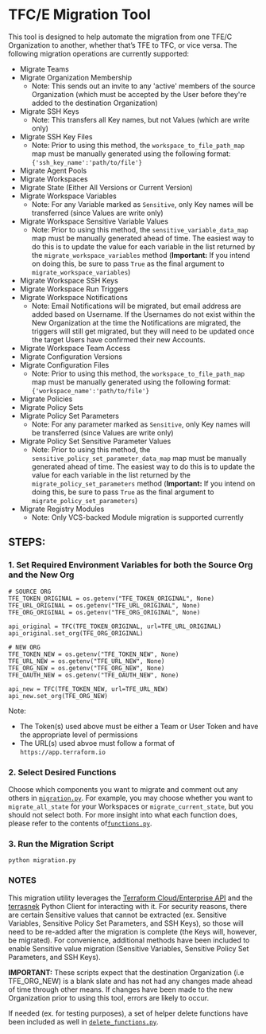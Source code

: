 # TFC/E Migration Tool
This tool is designed to help automate the migration from one TFE/C Organization to another, whether that’s TFE to TFC, or vice versa.  The following migration operations are currently supported:

* Migrate Teams
* Migrate Organization Membership
   * Note: This sends out an invite to any 'active' members of the source Organization (which must be accepted by the User before they're added to the destination Organization)
* Migrate SSH Keys
    * Note: This transfers all Key names, but not Values (which are write only)
* Migrate SSH Key Files
   * Note: Prior to using this method, the `workspace_to_file_path_map` map must be manually generated using the following format: `{'ssh_key_name':'path/to/file'}`
* Migrate Agent Pools
* Migrate Workspaces
* Migrate State (Either All Versions or Current Version)
* Migrate Workspace Variables
    * Note: For any Variable marked as `Sensitive`, only Key names will be transferred (since Values are write only)
* Migrate Workspace Sensitive Variable Values
   * Note: Prior to using this method, the `sensitive_variable_data_map` map must be manually generated ahead of time. The easiest way to do this is to update the value for each variable in the list returned by the `migrate_workspace_variables` method (**Important:** If you intend on doing this, be sure to pass `True` as the final argument to `migrate_workspace_variables`)
* Migrate Workspace SSH Keys
* Migrate Workspace Run Triggers
* Migrate Workspace Notifications
  * Note: Email Notifications will be migrated, but email address are added based on Username.  If the Usernames do not exist within the New Organization at the time the Notifications are migrated, the triggers will still get migrated, but they will need to be updated once the target Users have confirmed their new Accounts.
* Migrate Workspace Team Access
* Migrate Configuration Versions
* Migrate Configuration Files
   * Note: Prior to using this method, the `workspace_to_file_path_map` map must be manually generated using the following format: `{'workspace_name':'path/to/file'}`
* Migrate Policies
* Migrate Policy Sets
* Migrate Policy Set Parameters
   * Note: For any parameter marked as `Sensitive`, only Key names will be transferred (since Values are write only)
* Migrate Policy Set Sensitive Parameter Values
   * Note: Prior to using this method, the `sensitive_policy_set_parameter_data_map` map must be manually generated ahead of time. The easiest way to do this is to update the value for each variable in the list returned by the `migrate_policy_set_parameters` method (**Important:** If you intend on doing this, be sure to pass `True` as the final argument to `migrate_policy_set_parameters`)
* Migrate Registry Modules 
    * Note: Only VCS-backed Module migration is supported currently


## STEPS:
### 1. Set Required Environment Variables for both the Source Org and the New Org
```
# SOURCE ORG
TFE_TOKEN_ORIGINAL = os.getenv("TFE_TOKEN_ORIGINAL", None) 
TFE_URL_ORIGINAL = os.getenv("TFE_URL_ORIGINAL", None)
TFE_ORG_ORIGINAL = os.getenv("TFE_ORG_ORIGINAL", None)

api_original = TFC(TFE_TOKEN_ORIGINAL, url=TFE_URL_ORIGINAL)
api_original.set_org(TFE_ORG_ORIGINAL)

# NEW ORG
TFE_TOKEN_NEW = os.getenv("TFE_TOKEN_NEW", None)
TFE_URL_NEW = os.getenv("TFE_URL_NEW", None)
TFE_ORG_NEW = os.getenv("TFE_ORG_NEW", None)
TFE_OAUTH_NEW = os.getenv("TFE_OAUTH_NEW", None)

api_new = TFC(TFE_TOKEN_NEW, url=TFE_URL_NEW)
api_new.set_org(TFE_ORG_NEW)
```
Note:
* The Token(s) used above must be either a Team or User Token and have the appropriate level of permissions
* The URL(s) used abvoe must follow a format of `https://app.terraform.io`


### 2. Select Desired Functions

Choose which components you want to migrate and comment out any others in [`migration.py`](migration.py).  For example, you may choose whether you want to `migrate_all_state` for your Workspaces or `migrate_current_state`, but you should not select both.  For more insight into what each function does, please refer to the contents of[`functions.py`](functions.py).

### 3. Run the Migration Script
```
python migration.py
```

### NOTES
This migration utility leverages the [Terraform Cloud/Enterprise API](https://www.terraform.io/docs/cloud/api/index.html) and the [terrasnek](https://github.com/dahlke/terrasnek) Python Client for interacting with it.  For security reasons, there are certain Sensitive values that cannot be extracted (ex. Sensitive Variables, Sensitive Policy Set Parameters, and SSH Keys), so those will need to be re-added after the migration is complete (the Keys will, however, be migrated).  For convenience, additional methods have been included to enable Sensitive value migration (Sensitive Variables, Sensitive Policy Set Parameters, and SSH Keys).

**IMPORTANT:** These scripts expect that the destination Organization (i.e TFE_ORG_NEW) is a blank slate and has not had any changes made ahead of time through other means.  If changes have been made to the new Organization prior to using this tool, errors are likely to occur.

If needed (ex. for testing purposes), a set of helper delete functions have been included as well in [`delete_functions.py`](delete_functions.py).
